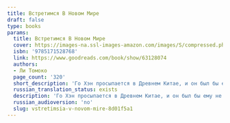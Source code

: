 ```yaml
---
title: Встретимся В Новом Мире
draft: false
type: books
params:
  title: Встретимся В Новом Мире
  cover: https://images-na.ssl-images-amazon.com/images/S/compressed.photo.goodreads.com/books/1668715859i/63128074.jpg
  isbn: '9785171528768'
  link: https://www.goodreads.com/book/show/63128074
  authors:
  - Ли Томоко
  page_count: '320'
  short_description: 'Го Хэн просыпается в Древнем Китае, и он был бы ему не нужен, если бы не одно обстоятельство: тут жив Чжу Баи — человек, без которого он не может и которого потерял в своем настоящем мире.Го Хэн...'
  russian_translation_status: exists
  description: 'Го Хэн просыпается в Древнем Китае, и он был бы ему не нужен, если бы не одно обстоятельство: тут жив Чжу Баи — человек, без которого он не может и которого потерял в своем настоящем мире.Го Хэн собирается остаться в Древнем Китае ради него, но ему нельзя никому говорить, что он личность из другого мира.Однако Чжу Баи не из тех, кто может сидеть спокойно и позволять оберегать себя. Неприятности — его второе имя.'
  russian_audioversion: 'no'
  slug: vstretimsia-v-novom-mire-8d01f5a1
---
```

